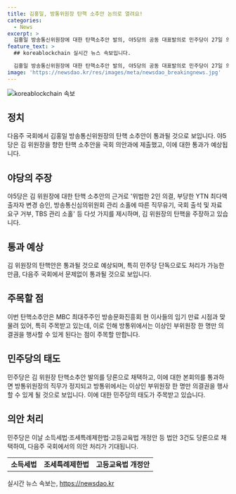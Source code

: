 ```yaml
---
title: 김홍일, 방통위원장 탄핵 소추안 논의로 열려요!
categories:
  - News
excerpt: >
  김홍일 방송통신위원장에 대한 탄핵소추안 발의, 야5당의 공동 대표발의로 민주당이 27일 의안과에 제출했다. 국회 임시국회 내 통과를 목표로 하며, 탄핵안은 재적 의원 과반수 찬성으로 통과가 예상된다. 탄핵소추안이 통과되면 방통위원장의 직무가 정지되고, 방문진 이사 교체 안건도 의결할 수 없는 상태가 될 전망이다. 이로 인해 김 위원장의 자진 사퇴 가능성도 높아졌다.
feature_text: >
  ## koreablockchain 실시간 뉴스 속보입니다.

  김홍일 방송통신위원장에 대한 탄핵소추안 발의, 야5당의 공동 대표발의로 민주당이 27일 의안과에 제출했다. 국회 임시국회 내 통과를 목표로 하며, 탄핵안은 재적 의원 과반수 찬성으로 통과가 예상된다. 탄핵소추안이 통과되면 방통위원장의 직무가 정지되고, 방문진 이사 교체 안건도 의결할 수 없는 상태가 될 전망이다. 이로 인해 김 위원장의 자진 사퇴 가능성도 높아졌다.
image: 'https://newsdao.kr/res/images/meta/newsdao_breakingnews.jpg'
---
```


<p><img src="https://newsdao.kr/res/images/meta/newsdao_breakingnews.jpg" alt="koreablockchain 속보" /></p>

<h2 data-ke-size="size26">정치</h2>

<p data-ke-size="size16">다음주 국회에서 김홍일 방송통신위원장의 탄핵 소추안이 통과될 것으로 보입니다. 야5당은 김 위원장을 향한 탄핵 소추안을 국회 의안과에 제출했고, 이에 대한 통과가 예상됩니다.</p>

<h2 data-ke-size="size26">야당의 주장</h2>

<p data-ke-size="size16">야5당은 김 위원장에 대한 탄핵 소추안의 근거로 '위법한 2인 의결, 부당한 YTN 최다액출자자 변경 승인, 방송통신심의위원회 관리 소홀에 따른 직무유기, 국회 출석 및 자료 요구 거부, TBS 관리 소홀' 등 다섯 가지를 제시하며, 김 위원장의 탄핵을 주장하고 있습니다.</p>

<h2 data-ke-size="size26">통과 예상</h2>

<p data-ke-size="size16">김 위원장의 탄핵안은 통과될 것으로 예상되며, 특히 민주당 단독으로도 처리가 가능한 만큼, 다음주 국회에서 문제없이 통과될 것으로 보입니다.</p>

<h2 data-ke-size="size26">주목할 점</h2>

<p data-ke-size="size16">이번 탄핵소추안은 MBC 최대주주인 방송문화진흥회 현 이사들의 임기 만료 시점과 맞물려 있어, 특히 주목받고 있는데, 이로 인해 방통위에서는 이상인 부위원장 한 명만 의결권을 행사할 수 있게 된다는 점이 주목할 만합니다.</p>

<h2 data-ke-size="size26">민주당의 태도</h2>

<p data-ke-size="size16">민주당은 김 위원장 탄핵소추안 발의를 당론으로 채택하고, 이에 대한 본회의를 통과하면 방통위원장의 직무가 정지되고 방통위에서는 이상인 부위원장 한 명만 의결권을 행사할 수 있게 될 것으로 보입니다. 이에 대한 민주당의 태도가 주목받고 있습니다.</p>

<h2 data-ke-size="size26">의안 처리</h2>

<p data-ke-size="size16">민주당은 이날 소득세법·조세특례제한법·고등교육법 개정안 등 법안 3건도 당론으로 채택하여, 다음주 국회에서의 의안 처리가 기대됩니다.</p>

<table>
<tbody>
<tr>
<td style="text-align: center; height: 17px;"><b>소득세법</b></td>
<td style="text-align: center; height: 17px;"><b>조세특례제한법</b></td>
<td style="text-align: center; height: 17px;"><b>고등교육법 개정안</b></td>
</tr>
</tbody>
</table>
실시간 뉴스 속보는, <a href="https://newsdao.kr" rel="dofollow">https://newsdao.kr</a>


